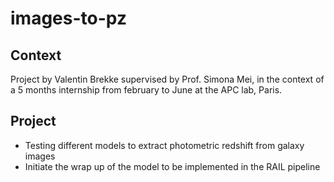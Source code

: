 # images-to-pz

## Context
Project by Valentin Brekke supervised by Prof. Simona Mei, in the context of a 5 months internship from february to June at the APC lab, Paris. 

## Project
- Testing different models to extract photometric redshift from galaxy images
- Initiate the wrap up of the model to be implemented in the RAIL pipeline 


